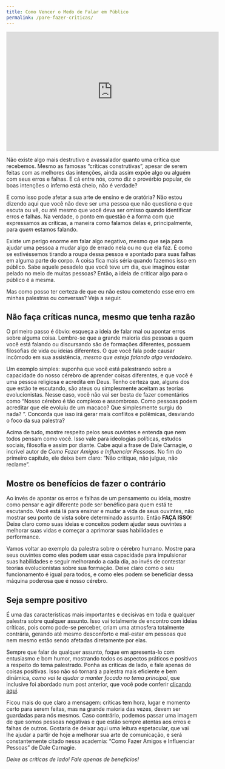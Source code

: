 ```yaml
---
title: Como Vencer o Medo de Falar em Público
permalink: /pare-fazer-criticas/
---
```


<iframe class="video" width="560" height="315" src="https://www.youtube.com/embed/BQLfVNfDYBo" frameborder="0" allowfullscreen></iframe>
<br>

Não existe algo mais destrutivo e avassalador quanto uma crítica que recebemos. Mesmo as famosas “críticas construtivas”, apesar de serem feitas com as melhores das intenções, ainda assim expõe algo ou alguém com seus erros e falhas. E cá entre nós, como diz o provérbio popular, de boas intenções o inferno está cheio, não é verdade?

E como isso pode afetar a sua arte de ensino e de oratória? Não estou dizendo aqui que você não deve ser uma pessoa que não questiona o que escuta ou vê, ou até mesmo que você deva ser omisso quando identificar erros e falhas. Na verdade, o ponto em questão é a forma com que expressamos as críticas, a maneira como falamos delas e, principalmente, para *quem* estamos falando.

Existe um perigo enorme em falar algo negativo, mesmo que seja para ajudar uma pessoa a mudar algo de errado nela ou no que ela faz. É como se estivéssemos tirando a roupa dessa pessoa e apontado para suas falhas em alguma parte do corpo. A coisa fica mais séria quando fazemos isso em público. Sabe aquele pesadelo que você teve um dia, que imaginou estar pelado no meio de muitas pessoas? Então, a ideia de criticar algo para o público é a mesma.

Mas como posso ter certeza de que eu não estou cometendo esse erro em minhas palestras ou conversas? Veja a seguir.

Não faça críticas nunca, mesmo que tenha razão
----------------------------------------------

O primeiro passo é óbvio: esqueça a ideia de falar mal ou apontar erros sobre alguma coisa. Lembre-se que a grande maioria das pessoas a quem você está falando ou discursando são de formações diferentes, possuem filosofias de vida ou ideias diferentes. O que você fala pode causar incômodo em sua assistência, *mesmo que esteja falando algo verdadeiro*.

Um exemplo simples: suponha que você está palestrando sobre a capacidade do nosso cérebro de aprender coisas diferentes, e que você é uma pessoa religiosa e acredita em Deus. Tenho certeza que, alguns dos que estão te escutando, são ateus ou simplesmente aceitam as teorias evolucionistas. Nesse caso, você não vai ser besta de fazer comentários como “Nosso cérebro é tão complexo e assombroso. Como pessoas podem acreditar que ele evoluiu de um macaco? Que simplesmente surgiu do nada? ”. Concorda que isso irá gerar mais conflitos e polêmicas, desviando o foco da sua palestra?

Acima de tudo, mostre respeito pelos seus ouvintes e entenda que nem todos pensam como você. Isso vale para ideologias políticas, estudos sociais, filosofia e assim por diante. Cabe aqui a frase de Dale Carnagie, o incrível autor de *Como Fazer Amigos e Influenciar Pessoas*. No fim do primeiro capítulo, ele deixa bem claro: “Não critique, não julgue, não reclame”.

Mostre os benefícios de fazer o contrário
-----------------------------------------

Ao invés de apontar os erros e falhas de um pensamento ou ideia, mostre como pensar e agir diferente pode ser benéfico para quem está te escutando. Você está lá para ensinar e mudar a vida de seus ouvintes, não mostrar seu ponto de vista sobre determinado assunto. Então **FAÇA ISSO**! Deixe claro como suas ideias e conceitos podem ajudar seus ouvintes a melhorar suas vidas e começar a aprimorar suas habilidades e performance.

Vamos voltar ao exemplo da palestra sobre o cérebro humano. Mostre para seus ouvintes como eles podem usar essa capacidade para impulsionar suas habilidades e seguir melhorando a cada dia, ao invés de contestar teorias evolucionistas sobre sua formação. Deixe claro como o seu funcionamento é igual para todos, e como eles podem se beneficiar dessa máquina poderosa que é nosso cérebro.

Seja sempre positivo
--------------------

É uma das características mais importantes e decisivas em toda e qualquer palestra sobre qualquer assunto. Isso vai totalmente de encontro com ideias críticas, pois como pode-se perceber, criam uma atmosfera totalmente contrária, gerando até mesmo desconforto e mal-estar em pessoas que nem mesmo estão sendo afetadas diretamente por elas.

Sempre que falar de qualquer assunto, foque em apresenta-lo com entusiasmo e bom humor, mostrando todos os aspectos práticos e positivos a respeito do tema palestrado. Ponha as críticas de lado, e fale apenas de coisas positivas. Isso não só tornará a palestra mais eficiente e bem dinâmica, *como vai te ajudar a manter focado no tema principal*¸ que inclusive foi abordado num post anterior, que você pode conferir [clicando aqui](http://talkacademybr.github.io/vencer-medo-falar-publico/).


Ficou mais do que claro a mensagem: críticas tem hora, lugar e momento certo para serem feitas, mas na grande maioria das vezes, devem ser guardadas para nós mesmos. Caso contrário, podemos passar uma imagem de que somos pessoas negativas e que estão sempre atentas aos erros e falhas de outros. Gostaria de deixar aqui uma leitura espetacular, que vai lhe ajudar a partir de hoje a melhorar sua arte de comunicação, e será constantemente citado nessa academia: “Como Fazer Amigos e Influenciar Pessoas” de Dale Carnagie.

*Deixe as críticas de lado! Fale apenas de benefícios!*
